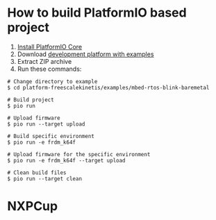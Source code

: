How to build PlatformIO based project
=====================================

1. [Install PlatformIO Core](https://docs.platformio.org/page/core.html)
2. Download [development platform with examples](https://github.com/platformio/platform-freescalekinetis/archive/develop.zip)
3. Extract ZIP archive
4. Run these commands:

```shell
# Change directory to example
$ cd platform-freescalekinetis/examples/mbed-rtos-blink-baremetal

# Build project
$ pio run

# Upload firmware
$ pio run --target upload

# Build specific environment
$ pio run -e frdm_k64f

# Upload firmware for the specific environment
$ pio run -e frdm_k64f --target upload

# Clean build files
$ pio run --target clean
```
# NXPCup
